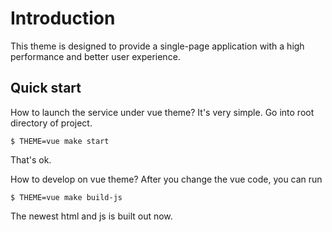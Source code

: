 Introduction
===

This theme is designed to provide a single-page application with a high performance and better user experience.

## Quick start

How to launch the service under vue theme? It's very simple. Go into root directory of project.

```
$ THEME=vue make start
```

That's ok.

How to develop on vue theme? After you change the vue code, you can run

```
$ THEME=vue make build-js
```

The newest html and js is built out now.